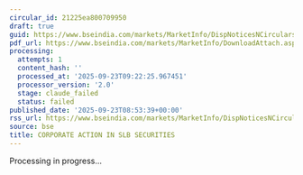 ```yaml
---
circular_id: 21225ea800709950
draft: true
guid: https://www.bseindia.com/markets/MarketInfo/DispNoticesNCirculars.aspx?Noticeid={F42CFD3B-8E02-478C-BCAB-1608668BA025}&noticeno=20250923-10&dt=09/23/2025&icount=10&totcount=11&flag=0
pdf_url: https://www.bseindia.com/markets/MarketInfo/DownloadAttach.aspx?id=20250923-10&attachedId=0679bed7-8266-4533-909d-3f0219120880
processing:
  attempts: 1
  content_hash: ''
  processed_at: '2025-09-23T09:22:25.967451'
  processor_version: '2.0'
  stage: claude_failed
  status: failed
published_date: '2025-09-23T08:53:39+00:00'
rss_url: https://www.bseindia.com/markets/MarketInfo/DispNoticesNCirculars.aspx?Noticeid={F42CFD3B-8E02-478C-BCAB-1608668BA025}&noticeno=20250923-10&dt=09/23/2025&icount=10&totcount=11&flag=0
source: bse
title: CORPORATE ACTION IN SLB SECURITIES
---
```


Processing in progress...